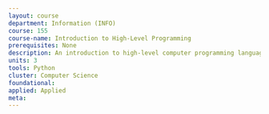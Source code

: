 ```yaml
---
layout: course 
department: Information (INFO)
course: 155
course-name: Introduction to High-Level Programming
prerequisites: None
description: An introduction to high-level computer programming languages with emphasis on strings, modules, functions and objects; sequential and event-based programming. Uses the PYTHON language.
units: 3
tools: Python
cluster: Computer Science
foundational: 
applied: Applied
meta: 
---
```

